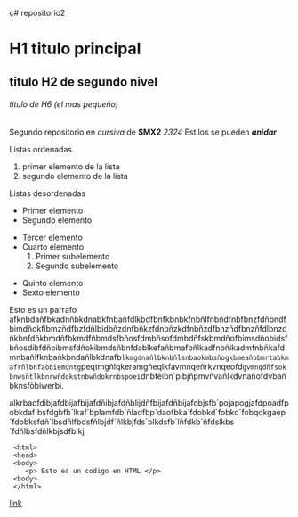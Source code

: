 ç# repositorio2

# H1 titulo principal

## titulo H2 de segundo nivel

###### titulo de H6 (el mas pequeño)

Segundo repositorio en _cursiva_ de __SMX2__ *2324*
Estilos se pueden **_anidar_**

Listas ordenadas
1. primer elemento de la lista
2. segundo elemento de la lista

Listas desordenadas

* Primer elemento
* Segundo elemento 
- Tercer elemento 
- Cuarto elemento 
  1. Primer subelemento
  2. Segundo subelemento
+ Quinto elemento
+ Sexto elemento

Esto es un parrafo afknbdañfbkadnñbkdnabkfnbañfdlkbdfbnfkbnbkfnbñlfnbñdfnbfbnzfdñbndfbimdñokfibmzñdfbzfdñlbidbñzdnfbñkzfdnbñzkdfnbñzdfbnzñdfbnzñfdlbnzdñkbnfdñkbmdñfbkmdfñbmdsfbñosfdmbñsofdmbdñfskbmdñofbimsdñobidsfbñosdibfdñoibmsfdñokibmdsñbnfdablkefañbmafbñlkadfnbñlkadmfnbñkafdmnbañlfknbañkbndañlbkdnafb`lkmgdnañlbknbñlsnbaokmbsñogkbmeañobmrtabkmafrñlbnfaòbiemqntg`peqtmgñlqkeramgñeqlkfavmnqeñrkvnqeofd`gvmnqdñfsokbnwsñtlkbnrwñdokstnbwñdokrnbspoei`dnbtèibn`pibjñpmvñvañlkdvnañofdvbañbknsfòbiwerbi.

alkrbaofdibjafdbijafbijafdñibjafdñblijdñfbijafdñbijafobjsfb`pojapogjafdpóadfpobkdaf´bsfdgbfb´lkaf´bplamfdb´ñladfbp´daofbka´fdobkd´fobkd´fobqokgaep´fdobksfdñ´lbsdñlfbdsfñlbjdf´ñlkbjfds´blkdsfb´lñfdkb´ñfdslkbs´fdñlbsfdñlkbjsdfblkj.

```
 <html>
 <head>
 <body>
    <p> Esto es un codigo en HTML </p>
 <body>
 </html>
```

[link](https://github.com/DaRocha12/repositorio2 "Enlace a la web del cole")
